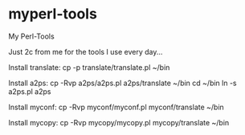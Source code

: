 # myperl-tools
My Perl-Tools

Just 2c from me for the tools I use every day...

Install translate:
cp -p translate/translate.pl ~/bin

Install a2ps:
cp -Rvp a2ps/a2ps.pl a2ps/translate ~/bin
cd ~/bin
ln -s a2ps.pl a2ps

Install myconf:
cp -Rvp myconf/myconf.pl myconf/translate ~/bin

Install mycopy:
cp -Rvp mycopy/mycopy.pl mycopy/translate ~/bin
